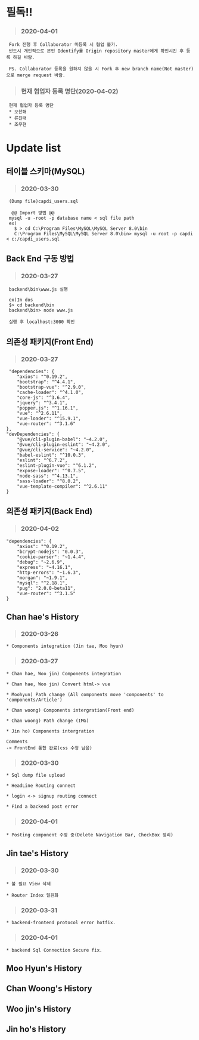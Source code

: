 필독!!
====
 > ### 2020-04-01

     Fork 진행 후 Collaborator 미등록 시 협업 불가.
     반드시 개인적으로 본인 Identify를 Origin repository master에게 확인시킨 후 등록 하길 바람.
    
     PS. Collaborator 등록을 원하지 않을 시 Fork 후 new branch name(Not master)으로 merge request 바람.

 > ### 현재 협업자 등록 명단(2020-04-02)

     현재 협업자 등록 명단
     * 오찬해
     * 류진태
     * 조무현

Update list
=============
테이블 스키마(MySQL)
-------
 > ### 2020-03-30
 
     (Dump file)capdi_users.sql
     
      @@ Import 방법 @@
     mysql -u -root -p database name < sql file path
     ex) 
       $ > cd C:\Program Files\MySQL\MySQL Server 8.0\bin
       C:\Program Files\MySQL\MySQL Server 8.0\bin> mysql -u root -p capdi < c:/capdi_users.sql

Back End 구동 방법
-------
 > ### 2020-03-27
     backend\bin\www.js 실행

     ex)In dos
     $> cd backend\bin
     backend\bin> node www.js

     실행 후 localhost:3000 확인

의존성 패키지(Front End)
-------
 > ### 2020-03-27
 
     "dependencies": {
        "axios": "^0.19.2",
        "bootstrap": "^4.4.1",
        "bootstrap-vue": "^2.9.0",
        "cache-loader": "^4.1.0",
        "core-js": "^3.6.4",
        "jquery": "^3.4.1",
        "popper.js": "^1.16.1",
        "vue": "^2.6.11",
        "vue-loader": "^15.9.1",
        "vue-router": "^3.1.6"
    },
    "devDependencies": {
        "@vue/cli-plugin-babel": "~4.2.0",
        "@vue/cli-plugin-eslint": "~4.2.0",
        "@vue/cli-service": "~4.2.0",
        "babel-eslint": "^10.0.3",
        "eslint": "^6.7.2",
        "eslint-plugin-vue": "^6.1.2",
        "expose-loader": "^0.7.5",
        "node-sass": "^4.13.1",
        "sass-loader": "^8.0.2",
        "vue-template-compiler": "^2.6.11"
    }

의존성 패키지(Back End)
-------
 > ### 2020-04-02

    "dependencies": {
        "axios": "^0.19.2",
        "bcrypt-nodejs": "0.0.3",
        "cookie-parser": "~1.4.4",
        "debug": "~2.6.9",
        "express": "~4.16.1",
        "http-errors": "~1.6.3",
        "morgan": "~1.9.1",
        "mysql": "^2.18.1",
        "pug": "2.0.0-beta11",
        "vue-router": "^3.1.5"
    }

Chan hae's History
-----------
 > ### 2020-03-26
 
    * Components integration (Jin tae, Moo hyun)

 > ### 2020-03-27
 
    * Chan hae, Woo jin) Components integration

    * Chan hae, Woo jin) Convert html-> vue

    * Moohyun) Path change (All components move 'components' to 'components/Article')

    * Chan woong) Components intergration(Front end)
    
    * Chan woong) Path change (IMG)
    
    * Jin ho) Components intergration
    
    Comments
    -> FrontEnd 통합 완료(css 수정 남음)

 > ### 2020-03-30
 
    * Sql dump file upload

    * HeadLine Routing connect
  
    * login <-> signup routing connect

    * Find a backend post error

 > ### 2020-04-01

    * Posting component 수정 중(Delete Navigation Bar, CheckBox 정리)

Jin tae's History
-----------

> ### 2020-03-30

    * 불 필요 View 삭제
    
    * Router Index 일원화
    
> ### 2020-03-31
    
    * backend-frontend protocol error hotfix.
    
> ### 2020-04-01

    * backend Sql Connection Secure fix.

Moo Hyun's History
-----------

Chan Woong's History
-----------

Woo jin's History
-----------

Jin ho's History
-----------
